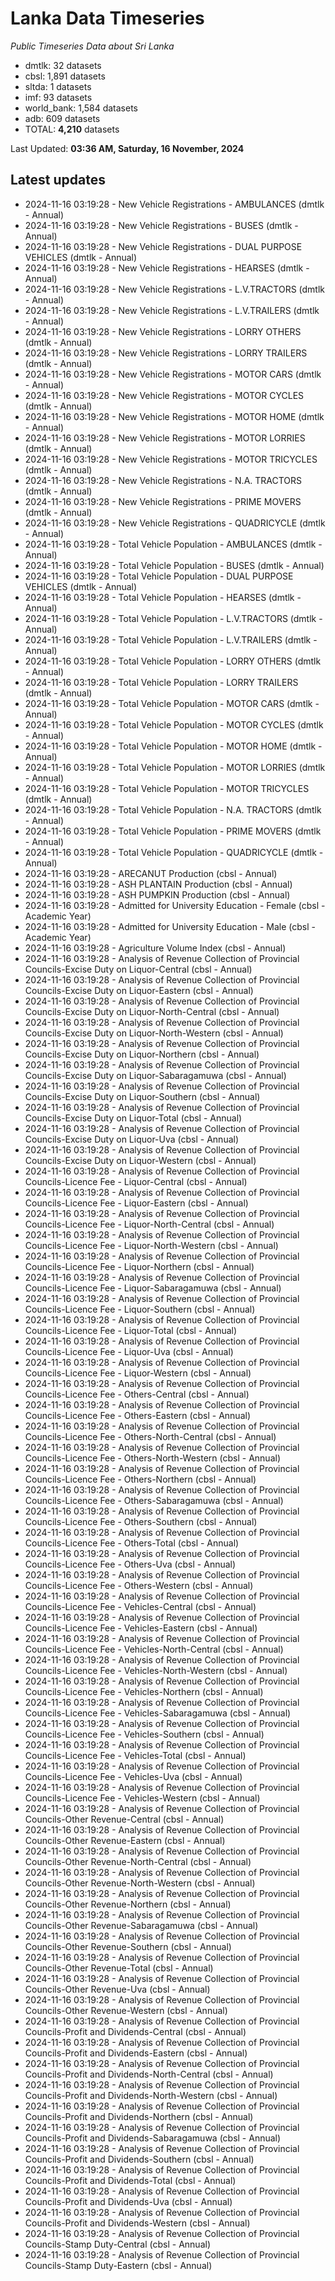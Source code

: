 # Lanka Data Timeseries
*Public Timeseries Data about Sri Lanka*

* dmtlk: 32 datasets
* cbsl: 1,891 datasets
* sltda: 1 datasets
* imf: 93 datasets
* world_bank: 1,584 datasets
* adb: 609 datasets
* TOTAL: **4,210** datasets

Last Updated: **03:36 AM, Saturday, 16 November, 2024**

## Latest updates

* 2024-11-16 03:19:28 - New Vehicle Registrations - AMBULANCES (dmtlk - Annual)
* 2024-11-16 03:19:28 - New Vehicle Registrations - BUSES (dmtlk - Annual)
* 2024-11-16 03:19:28 - New Vehicle Registrations - DUAL PURPOSE VEHICLES (dmtlk - Annual)
* 2024-11-16 03:19:28 - New Vehicle Registrations - HEARSES (dmtlk - Annual)
* 2024-11-16 03:19:28 - New Vehicle Registrations - L.V.TRACTORS (dmtlk - Annual)
* 2024-11-16 03:19:28 - New Vehicle Registrations - L.V.TRAILERS (dmtlk - Annual)
* 2024-11-16 03:19:28 - New Vehicle Registrations - LORRY OTHERS (dmtlk - Annual)
* 2024-11-16 03:19:28 - New Vehicle Registrations - LORRY TRAILERS (dmtlk - Annual)
* 2024-11-16 03:19:28 - New Vehicle Registrations - MOTOR CARS (dmtlk - Annual)
* 2024-11-16 03:19:28 - New Vehicle Registrations - MOTOR CYCLES (dmtlk - Annual)
* 2024-11-16 03:19:28 - New Vehicle Registrations - MOTOR HOME (dmtlk - Annual)
* 2024-11-16 03:19:28 - New Vehicle Registrations - MOTOR LORRIES (dmtlk - Annual)
* 2024-11-16 03:19:28 - New Vehicle Registrations - MOTOR TRICYCLES (dmtlk - Annual)
* 2024-11-16 03:19:28 - New Vehicle Registrations - N.A. TRACTORS (dmtlk - Annual)
* 2024-11-16 03:19:28 - New Vehicle Registrations - PRIME MOVERS (dmtlk - Annual)
* 2024-11-16 03:19:28 - New Vehicle Registrations - QUADRICYCLE (dmtlk - Annual)
* 2024-11-16 03:19:28 - Total Vehicle Population - AMBULANCES (dmtlk - Annual)
* 2024-11-16 03:19:28 - Total Vehicle Population - BUSES (dmtlk - Annual)
* 2024-11-16 03:19:28 - Total Vehicle Population - DUAL PURPOSE VEHICLES (dmtlk - Annual)
* 2024-11-16 03:19:28 - Total Vehicle Population - HEARSES (dmtlk - Annual)
* 2024-11-16 03:19:28 - Total Vehicle Population - L.V.TRACTORS (dmtlk - Annual)
* 2024-11-16 03:19:28 - Total Vehicle Population - L.V.TRAILERS (dmtlk - Annual)
* 2024-11-16 03:19:28 - Total Vehicle Population - LORRY OTHERS (dmtlk - Annual)
* 2024-11-16 03:19:28 - Total Vehicle Population - LORRY TRAILERS (dmtlk - Annual)
* 2024-11-16 03:19:28 - Total Vehicle Population - MOTOR CARS (dmtlk - Annual)
* 2024-11-16 03:19:28 - Total Vehicle Population - MOTOR CYCLES (dmtlk - Annual)
* 2024-11-16 03:19:28 - Total Vehicle Population - MOTOR HOME (dmtlk - Annual)
* 2024-11-16 03:19:28 - Total Vehicle Population - MOTOR LORRIES (dmtlk - Annual)
* 2024-11-16 03:19:28 - Total Vehicle Population - MOTOR TRICYCLES (dmtlk - Annual)
* 2024-11-16 03:19:28 - Total Vehicle Population - N.A. TRACTORS (dmtlk - Annual)
* 2024-11-16 03:19:28 - Total Vehicle Population - PRIME MOVERS (dmtlk - Annual)
* 2024-11-16 03:19:28 - Total Vehicle Population - QUADRICYCLE (dmtlk - Annual)
* 2024-11-16 03:19:28 - ARECANUT Production (cbsl - Annual)
* 2024-11-16 03:19:28 - ASH PLANTAIN Production (cbsl - Annual)
* 2024-11-16 03:19:28 - ASH PUMPKIN Production (cbsl - Annual)
* 2024-11-16 03:19:28 - Admitted for University Education - Female (cbsl - Academic Year)
* 2024-11-16 03:19:28 - Admitted for University Education - Male (cbsl - Academic Year)
* 2024-11-16 03:19:28 - Agriculture Volume Index (cbsl - Annual)
* 2024-11-16 03:19:28 - Analysis of Revenue Collection of Provincial Councils-Excise Duty on Liquor-Central (cbsl - Annual)
* 2024-11-16 03:19:28 - Analysis of Revenue Collection of Provincial Councils-Excise Duty on Liquor-Eastern (cbsl - Annual)
* 2024-11-16 03:19:28 - Analysis of Revenue Collection of Provincial Councils-Excise Duty on Liquor-North-Central (cbsl - Annual)
* 2024-11-16 03:19:28 - Analysis of Revenue Collection of Provincial Councils-Excise Duty on Liquor-North-Western (cbsl - Annual)
* 2024-11-16 03:19:28 - Analysis of Revenue Collection of Provincial Councils-Excise Duty on Liquor-Northern (cbsl - Annual)
* 2024-11-16 03:19:28 - Analysis of Revenue Collection of Provincial Councils-Excise Duty on Liquor-Sabaragamuwa (cbsl - Annual)
* 2024-11-16 03:19:28 - Analysis of Revenue Collection of Provincial Councils-Excise Duty on Liquor-Southern (cbsl - Annual)
* 2024-11-16 03:19:28 - Analysis of Revenue Collection of Provincial Councils-Excise Duty on Liquor-Total (cbsl - Annual)
* 2024-11-16 03:19:28 - Analysis of Revenue Collection of Provincial Councils-Excise Duty on Liquor-Uva (cbsl - Annual)
* 2024-11-16 03:19:28 - Analysis of Revenue Collection of Provincial Councils-Excise Duty on Liquor-Western (cbsl - Annual)
* 2024-11-16 03:19:28 - Analysis of Revenue Collection of Provincial Councils-Licence Fee - Liquor-Central (cbsl - Annual)
* 2024-11-16 03:19:28 - Analysis of Revenue Collection of Provincial Councils-Licence Fee - Liquor-Eastern (cbsl - Annual)
* 2024-11-16 03:19:28 - Analysis of Revenue Collection of Provincial Councils-Licence Fee - Liquor-North-Central (cbsl - Annual)
* 2024-11-16 03:19:28 - Analysis of Revenue Collection of Provincial Councils-Licence Fee - Liquor-North-Western (cbsl - Annual)
* 2024-11-16 03:19:28 - Analysis of Revenue Collection of Provincial Councils-Licence Fee - Liquor-Northern (cbsl - Annual)
* 2024-11-16 03:19:28 - Analysis of Revenue Collection of Provincial Councils-Licence Fee - Liquor-Sabaragamuwa (cbsl - Annual)
* 2024-11-16 03:19:28 - Analysis of Revenue Collection of Provincial Councils-Licence Fee - Liquor-Southern (cbsl - Annual)
* 2024-11-16 03:19:28 - Analysis of Revenue Collection of Provincial Councils-Licence Fee - Liquor-Total (cbsl - Annual)
* 2024-11-16 03:19:28 - Analysis of Revenue Collection of Provincial Councils-Licence Fee - Liquor-Uva (cbsl - Annual)
* 2024-11-16 03:19:28 - Analysis of Revenue Collection of Provincial Councils-Licence Fee - Liquor-Western (cbsl - Annual)
* 2024-11-16 03:19:28 - Analysis of Revenue Collection of Provincial Councils-Licence Fee - Others-Central (cbsl - Annual)
* 2024-11-16 03:19:28 - Analysis of Revenue Collection of Provincial Councils-Licence Fee - Others-Eastern (cbsl - Annual)
* 2024-11-16 03:19:28 - Analysis of Revenue Collection of Provincial Councils-Licence Fee - Others-North-Central (cbsl - Annual)
* 2024-11-16 03:19:28 - Analysis of Revenue Collection of Provincial Councils-Licence Fee - Others-North-Western (cbsl - Annual)
* 2024-11-16 03:19:28 - Analysis of Revenue Collection of Provincial Councils-Licence Fee - Others-Northern (cbsl - Annual)
* 2024-11-16 03:19:28 - Analysis of Revenue Collection of Provincial Councils-Licence Fee - Others-Sabaragamuwa (cbsl - Annual)
* 2024-11-16 03:19:28 - Analysis of Revenue Collection of Provincial Councils-Licence Fee - Others-Southern (cbsl - Annual)
* 2024-11-16 03:19:28 - Analysis of Revenue Collection of Provincial Councils-Licence Fee - Others-Total (cbsl - Annual)
* 2024-11-16 03:19:28 - Analysis of Revenue Collection of Provincial Councils-Licence Fee - Others-Uva (cbsl - Annual)
* 2024-11-16 03:19:28 - Analysis of Revenue Collection of Provincial Councils-Licence Fee - Others-Western (cbsl - Annual)
* 2024-11-16 03:19:28 - Analysis of Revenue Collection of Provincial Councils-Licence Fee - Vehicles-Central (cbsl - Annual)
* 2024-11-16 03:19:28 - Analysis of Revenue Collection of Provincial Councils-Licence Fee - Vehicles-Eastern (cbsl - Annual)
* 2024-11-16 03:19:28 - Analysis of Revenue Collection of Provincial Councils-Licence Fee - Vehicles-North-Central (cbsl - Annual)
* 2024-11-16 03:19:28 - Analysis of Revenue Collection of Provincial Councils-Licence Fee - Vehicles-North-Western (cbsl - Annual)
* 2024-11-16 03:19:28 - Analysis of Revenue Collection of Provincial Councils-Licence Fee - Vehicles-Northern (cbsl - Annual)
* 2024-11-16 03:19:28 - Analysis of Revenue Collection of Provincial Councils-Licence Fee - Vehicles-Sabaragamuwa (cbsl - Annual)
* 2024-11-16 03:19:28 - Analysis of Revenue Collection of Provincial Councils-Licence Fee - Vehicles-Southern (cbsl - Annual)
* 2024-11-16 03:19:28 - Analysis of Revenue Collection of Provincial Councils-Licence Fee - Vehicles-Total (cbsl - Annual)
* 2024-11-16 03:19:28 - Analysis of Revenue Collection of Provincial Councils-Licence Fee - Vehicles-Uva (cbsl - Annual)
* 2024-11-16 03:19:28 - Analysis of Revenue Collection of Provincial Councils-Licence Fee - Vehicles-Western (cbsl - Annual)
* 2024-11-16 03:19:28 - Analysis of Revenue Collection of Provincial Councils-Other Revenue-Central (cbsl - Annual)
* 2024-11-16 03:19:28 - Analysis of Revenue Collection of Provincial Councils-Other Revenue-Eastern (cbsl - Annual)
* 2024-11-16 03:19:28 - Analysis of Revenue Collection of Provincial Councils-Other Revenue-North-Central (cbsl - Annual)
* 2024-11-16 03:19:28 - Analysis of Revenue Collection of Provincial Councils-Other Revenue-North-Western (cbsl - Annual)
* 2024-11-16 03:19:28 - Analysis of Revenue Collection of Provincial Councils-Other Revenue-Northern (cbsl - Annual)
* 2024-11-16 03:19:28 - Analysis of Revenue Collection of Provincial Councils-Other Revenue-Sabaragamuwa (cbsl - Annual)
* 2024-11-16 03:19:28 - Analysis of Revenue Collection of Provincial Councils-Other Revenue-Southern (cbsl - Annual)
* 2024-11-16 03:19:28 - Analysis of Revenue Collection of Provincial Councils-Other Revenue-Total (cbsl - Annual)
* 2024-11-16 03:19:28 - Analysis of Revenue Collection of Provincial Councils-Other Revenue-Uva (cbsl - Annual)
* 2024-11-16 03:19:28 - Analysis of Revenue Collection of Provincial Councils-Other Revenue-Western (cbsl - Annual)
* 2024-11-16 03:19:28 - Analysis of Revenue Collection of Provincial Councils-Profit and Dividends-Central (cbsl - Annual)
* 2024-11-16 03:19:28 - Analysis of Revenue Collection of Provincial Councils-Profit and Dividends-Eastern (cbsl - Annual)
* 2024-11-16 03:19:28 - Analysis of Revenue Collection of Provincial Councils-Profit and Dividends-North-Central (cbsl - Annual)
* 2024-11-16 03:19:28 - Analysis of Revenue Collection of Provincial Councils-Profit and Dividends-North-Western (cbsl - Annual)
* 2024-11-16 03:19:28 - Analysis of Revenue Collection of Provincial Councils-Profit and Dividends-Northern (cbsl - Annual)
* 2024-11-16 03:19:28 - Analysis of Revenue Collection of Provincial Councils-Profit and Dividends-Sabaragamuwa (cbsl - Annual)
* 2024-11-16 03:19:28 - Analysis of Revenue Collection of Provincial Councils-Profit and Dividends-Southern (cbsl - Annual)
* 2024-11-16 03:19:28 - Analysis of Revenue Collection of Provincial Councils-Profit and Dividends-Total (cbsl - Annual)
* 2024-11-16 03:19:28 - Analysis of Revenue Collection of Provincial Councils-Profit and Dividends-Uva (cbsl - Annual)
* 2024-11-16 03:19:28 - Analysis of Revenue Collection of Provincial Councils-Profit and Dividends-Western (cbsl - Annual)
* 2024-11-16 03:19:28 - Analysis of Revenue Collection of Provincial Councils-Stamp Duty-Central (cbsl - Annual)
* 2024-11-16 03:19:28 - Analysis of Revenue Collection of Provincial Councils-Stamp Duty-Eastern (cbsl - Annual)